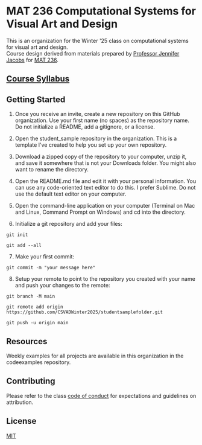 # MAT 236 Computational Systems for Visual Art and Design
This is an organization for the Winter '25 class on computational systems for visual art and design. </br>
Course design derived from materials prepared by [Professor Jennifer Jacobs](https://pixelmaid.github.io/personalweb/) for [MAT 236](https://sites.google.com/view/mat236/home).

## [Course Syllabus](https://github.com/CSVADWinter25/.github/blob/main/SYLLABUS.md#mat-236-computational-systems-for-visual-arts-and-design)

## Getting Started
1. Once you receive an invite, create a new repository on this GitHub organization. Use your first name (no spaces) as the repository name. Do not initialize a README, add a gitignore, or a license.

2. Open the student_sample repository in the organization. This is a template I've created to help you set up your own repository.

3. Download a zipped copy of the repository to your computer, unzip it, and save it somewhere that is not your Downloads folder. You might also want to rename the directory.

4. Open the README.md file and edit it with your personal information. You can use any code-oriented text editor to do this. I prefer Sublime. Do not use the default text editor on your computer.

5. Open the command-line application on your computer (Terminal on Mac and Linux, Command Prompt on Windows) and cd into the directory.

6. Initialize a git repository and add your files:
  
```
git init
```
```
git add --all
```

7. Make your first commit:

```
git commit -m "your message here"
```

8. Setup your remote to point to the repository you created with your name and push your changes to the remote:

```  
git branch -M main
```
```
git remote add origin https://github.com/CSVADWinter2025/studentsamplefolder.git
```
```
git push -u origin main
```

## Resources
Weekly examples for all projects are available in this organization in the codeexamples repository.

## Contributing
Please refer to the class [code of conduct](https://github.com/CSVADWinter25/.github/blob/main/CONDUCT.md#code-of-conduct) for expectations and guidelines on attribution.

## License
[MIT](https://choosealicense.com/licenses/mit/)
